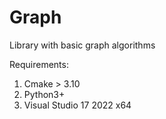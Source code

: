 # Graph
Library with basic graph algorithms


Requirements:

1. Cmake > 3.10
2. Python3+
3. Visual Studio 17 2022 x64
